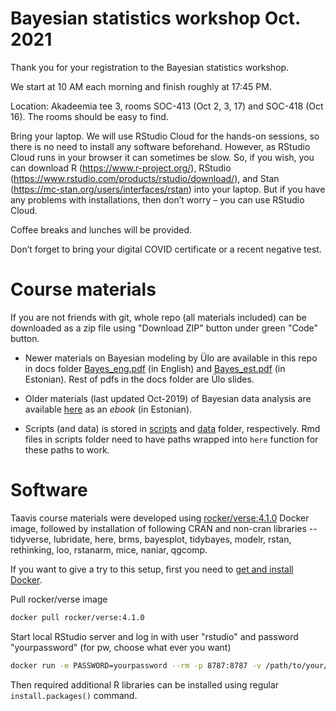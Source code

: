 
# Bayesian statistics workshop Oct. 2021

<!-- badges: start -->
<!-- badges: end -->


Thank you for your registration to the Bayesian statistics workshop.    

We start at 10 AM each morning and finish roughly at 17:45 PM.   

Location: Akadeemia tee 3, rooms SOC-413 (Oct 2, 3, 17) and SOC-418 (Oct 16). The rooms should be easy to find.    

Bring your laptop. We will use RStudio Cloud for the hands-on sessions, so there is no need to install any software beforehand. However, as RStudio Cloud runs in your browser it can sometimes be slow. So, if you wish, you can download R (https://www.r-project.org/), RStudio (https://www.rstudio.com/products/rstudio/download/), and Stan (https://mc-stan.org/users/interfaces/rstan) into your laptop. But if you have any problems with installations, then don’t worry – you can use RStudio Cloud.    

Coffee breaks and lunches will be provided.   

Don’t forget to bring your digital COVID certificate or a recent negative test.   


# Course materials

If you are not friends with git, whole repo (all materials included) can be downloaded as a zip file using "Download ZIP" button under green "Code" button.

- Newer materials on Bayesian modeling by Ülo are available in this repo in docs folder [Bayes_eng.pdf](docs/Bayes_eng.pdf) (in English) and [Bayes_est.pdf](docs/Bayes_est.pdf) (in Estonian). Rest of pdfs in the docs folder are Ülo slides. 

- Older materials (last updated Oct-2019) of Bayesian data analysis are available [here](https://rstats-tartu.github.io/bayesiraamat/) as an *ebook* (in Estonian).

- Scripts (and data) is stored in [scripts](scripts/) and [data](data/) folder, respectively. Rmd files in scripts folder need to have paths wrapped into `here` function for these paths to work.

# Software

Taavis course materials were developed using [rocker/verse:4.1.0](https://hub.docker.com/r/rocker/verse/tags) Docker image, followed by installation of following CRAN and non-cran libraries -- tidyverse, lubridate, here, brms, bayesplot, tidybayes, modelr, rstan, rethinking, loo, rstanarm, mice, naniar, qgcomp.

If you want to give a try to this setup, first you need to [get and install Docker](https://docs.docker.com/get-docker/).

Pull rocker/verse image
```bash
docker pull rocker/verse:4.1.0
```

Start local RStudio server and log in with user "rstudio" and password "yourpassword" (for pw, choose what ever you want) 
```bash
docker run -e PASSWORD=yourpassword --rm -p 8787:8787 -v /path/to/your/R/projects/folder:/home/rstudio rocker/verse:4.1.0
```

Then required additional R libraries can be installed using regular `install.packages()` command. 






